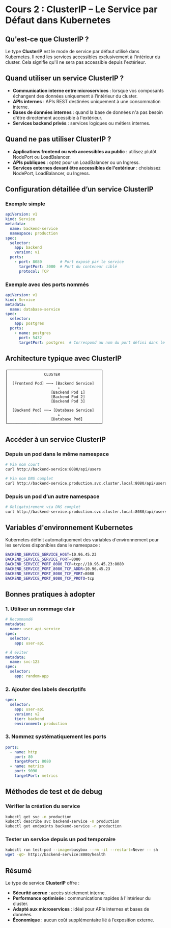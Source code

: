 # Cours 2 : ClusterIP – Le Service par Défaut dans Kubernetes

## Qu'est-ce que ClusterIP ?

Le type **ClusterIP** est le mode de service par défaut utilisé dans Kubernetes. Il rend les services accessibles exclusivement à l'intérieur du cluster. Cela signifie qu'il ne sera pas accessible depuis l'extérieur.

## Quand utiliser un service ClusterIP ?

* **Communication interne entre microservices** : lorsque vos composants échangent des données uniquement à l’intérieur du cluster.
* **APIs internes** : APIs REST destinées uniquement à une consommation interne.
* **Bases de données internes** : quand la base de données n'a pas besoin d'être directement accessible à l'extérieur.
* **Services backend privés** : services logiques ou métiers internes.

## Quand ne pas utiliser ClusterIP ?

* **Applications frontend ou web accessibles au public** : utilisez plutôt NodePort ou LoadBalancer.
* **APIs publiques** : optez pour un LoadBalancer ou un Ingress.
* **Services externes devant être accessibles de l'extérieur** : choisissez NodePort, LoadBalancer, ou Ingress.

## Configuration détaillée d’un service ClusterIP

### Exemple simple

```yaml
apiVersion: v1
kind: Service
metadata:
  name: backend-service
  namespace: production
spec:
  selector:
    app: backend
    version: v1
  ports:
    - port: 8080        # Port exposé par le service
      targetPort: 3000  # Port du conteneur ciblé
      protocol: TCP
```

### Exemple avec des ports nommés

```yaml
apiVersion: v1
kind: Service
metadata:
  name: database-service
spec:
  selector:
    app: postgres
  ports:
    - name: postgres
      port: 5432
      targetPort: postgres  # Correspond au nom du port défini dans le pod
```

## Architecture typique avec ClusterIP

```
┌─────────────────────────────────────────┐
│                CLUSTER                  │
│                                         │
│  [Frontend Pod] ──→ [Backend Service]   │
│                      ↓                  │
│                   [Backend Pod 1]       │
│                   [Backend Pod 2]       │
│                   [Backend Pod 3]       │
│                                         │
│  [Backend Pod] ──→ [Database Service]   │
│                      ↓                  │
│                   [Database Pod]        │
└─────────────────────────────────────────┘
```

## Accéder à un service ClusterIP

### Depuis un pod dans le même namespace

```bash
# Via nom court
curl http://backend-service:8080/api/users

# Via nom DNS complet
curl http://backend-service.production.svc.cluster.local:8080/api/users
```

### Depuis un pod d’un autre namespace

```bash
# Obligatoirement via DNS complet
curl http://backend-service.production.svc.cluster.local:8080/api/users
```

## Variables d'environnement Kubernetes

Kubernetes définit automatiquement des variables d'environnement pour les services disponibles dans le namespace :

```bash
BACKEND_SERVICE_SERVICE_HOST=10.96.45.23
BACKEND_SERVICE_SERVICE_PORT=8080
BACKEND_SERVICE_PORT_8080_TCP=tcp://10.96.45.23:8080
BACKEND_SERVICE_PORT_8080_TCP_ADDR=10.96.45.23
BACKEND_SERVICE_PORT_8080_TCP_PORT=8080
BACKEND_SERVICE_PORT_8080_TCP_PROTO=tcp
```

## Bonnes pratiques à adopter

### 1. Utiliser un nommage clair

```yaml
# Recommandé
metadata:
  name: user-api-service
spec:
  selector:
    app: user-api

# À éviter
metadata:
  name: svc-123
spec:
  selector:
    app: random-app
```

### 2. Ajouter des labels descriptifs

```yaml
spec:
  selector:
    app: user-api
    version: v2
    tier: backend
    environment: production
```

### 3. Nommez systématiquement les ports

```yaml
ports:
  - name: http
    port: 80
    targetPort: 8080
  - name: metrics
    port: 9090
    targetPort: metrics
```

## Méthodes de test et de debug

### Vérifier la création du service

```bash
kubectl get svc -n production
kubectl describe svc backend-service -n production
kubectl get endpoints backend-service -n production
```

### Tester un service depuis un pod temporaire

```bash
kubectl run test-pod --image=busybox --rm -it --restart=Never -- sh
wget -qO- http://backend-service:8080/health
```

## Résumé

Le type de service **ClusterIP** offre :

* **Sécurité accrue** : accès strictement interne.
* **Performance optimisée** : communications rapides à l'intérieur du cluster.
* **Adapté aux microservices** : idéal pour APIs internes et bases de données.
* **Économique** : aucun coût supplémentaire lié à l’exposition externe.
